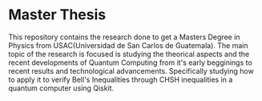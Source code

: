 # Master Thesis
This repository contains the research done to get a Masters Degree in Physics from USAC(Universidad de San Carlos de Guatemala).
The main topic of the research is focused is studying the theorical aspects and the recent developments of Quantum Computing from it's early begginings to recent results and technological advancements. Specifically studying how to apply it to verify Bell's Inequalities through CHSH inequalities in a quantum computer using Qiskit.

